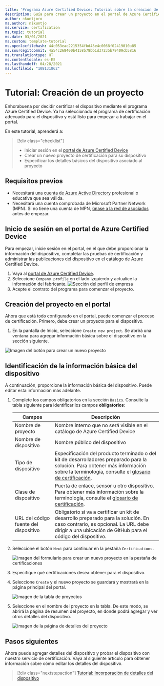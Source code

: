 ```yaml
---
title: 'Programa Azure Certified Device: Tutorial sobre la creación de un proyecto'
description: Guía para crear un proyecto en el portal de Azure Certified Device
author: nkuntjoro
ms.author: nikuntjo
ms.service: certification
ms.topic: tutorial
ms.date: 03/01/2021
ms.custom: template-tutorial
ms.openlocfilehash: 44c053eac2215354fbd43e4c0068f02419010a85
ms.sourcegitcommit: 4a54c268400b4158b78bb1d37235b79409cb5816
ms.translationtype: HT
ms.contentlocale: es-ES
ms.lasthandoff: 04/28/2021
ms.locfileid: "108131862"
---
```

# <a name="tutorial-create-your-project"></a>Tutorial: Creación de un proyecto

Enhorabuena por decidir certificar el dispositivo mediante el programa Azure Certified Device. Ya ha seleccionado el programa de certificación adecuado para el dispositivo y está listo para empezar a trabajar en el portal.

En este tutorial, aprenderá a:

> [!div class="checklist"]
> * Iniciar sesión en el [portal de Azure Certified Device](https://certify.azure.com/)
> * Crear un nuevo proyecto de certificación para su dispositivo
> * Especificar los detalles básicos del dispositivo asociado al proyecto

## <a name="prerequisites"></a>Requisitos previos

- Necesitará una [cuenta de Azure Active Directory](../active-directory/fundamentals/active-directory-whatis.md) profesional o educativa que sea válida.
- Necesitará una cuenta comprobada de Microsoft Partner Network (MPN). Si no tiene una cuenta de MPN, [únase a la red de asociados](https://partner.microsoft.com/) antes de empezar.

## <a name="signing-into-the-azure-certified-device-portal"></a>Inicio de sesión en el portal de Azure Certified Device

Para empezar, inicie sesión en el portal, en el que debe proporcionar la información del dispositivo, completar las pruebas de certificación y administrar las publicaciones del dispositivo en el catálogo de Azure Certified Device.

1. Vaya al [portal de Azure Certified Device](https://certify.azure.com).
1. Seleccione `Company profile` en el lado izquierdo y actualice la información del fabricante.
   ![Sección del perfil de empresa](./media/images/company-profile.png)
1. Acepte el contrato del programa para comenzar el proyecto.

## <a name="creating-your-project-on-the-portal"></a>Creación del proyecto en el portal

Ahora que está todo configurado en el portal, puede comenzar el proceso de certificación. Primero, debe crear un proyecto para el dispositivo.

1. En la pantalla de Inicio, seleccione `Create new project`. Se abrirá una ventana para agregar información básica sobre el dispositivo en la sección siguiente.

 ![Imagen del botón para crear un nuevo proyecto](./media/images/create-new-project.png)

## <a name="identifying-basic-device-information"></a>Identificación de la información básica del dispositivo

A continuación, proporcione la información básica del dispositivo. Puede editar esta información más adelante.

1. Complete los campos obligatorios en la sección `Basics`. Consulte la tabla siguiente para identificar los campos **obligatorios**:

    | Campos                  | Descripción                                                                                                                         |
    |------------------------|-------------------------------------------------------------------------------------------------------------------------------------|
    | Nombre de proyecto           | Nombre interno que no será visible en el catálogo de Azure Certified Device                                                        |
    | Nombre de dispositivo            | Nombre público del dispositivo                                                                                                |
    | Tipo de dispositivo            | Especificación del producto terminado o del kit de desarrolladores preparado para la solución.     Para obtener más información sobre la terminología, consulte el [glosario de certificación](./resources-glossary.md).                                                                     |
    | Clase de dispositivo           | Puerta de enlace, sensor u otro dispositivo.  Para obtener más información sobre la terminología, consulte el [glosario de certificación](./resources-glossary.md).                                                                    |
    | URL del código fuente del dispositivo | Obligatorio si va a certificar un kit de desarrollo preparado para la solución. En caso contrario, es opcional. La URL debe dirigir a una ubicación de GitHub para el código del dispositivo. |
1. Seleccione el botón `Next` para continuar en la pestaña `Certifications`.

    ![Imagen del formulario para crear un nuevo proyecto en la pestaña de certificaciones](./media/images/create-new-project-certificationswindow.png)

1. Especifique qué certificaciones desea obtener para el dispositivo.
1. Seleccione `Create` y el nuevo proyecto se guardará y mostrará en la página principal del portal.

    ![Imagen de la tabla de proyectos](./media/images/project-table.png)

1. Seleccione en el nombre del proyecto en la tabla. De este modo, se abrirá la página de resumen del proyecto, en donde podrá agregar y ver otros detalles del dispositivo.

    ![Imagen de la página de detalles del proyecto](./media/images/device-details-section.png)

## <a name="next-steps"></a>Pasos siguientes

Ahora puede agregar detalles del dispositivo y probar el dispositivo con nuestro servicio de certificación. Vaya al siguiente artículo para obtener información sobre cómo editar los detalles del dispositivo.
> [!div class="nextstepaction"]
> [Tutorial: Incorporación de detalles del dispositivo](tutorial-02-adding-device-details.md)